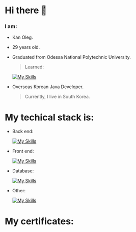 # Hi there 👋
### I am:
- Kan Oleg.
- 29 years old.
- Graduated from Odessa National Polytechnic University.
    > Learned:
    
    [![My Skills](https://skillicons.dev/icons?i=matlab,cpp&theme=light)](https://skillicons.dev)
    
- Overseas Korean Java Developer.
    > Currently, I live in South Korea.
# My techical stack is:
- Back end:
  
  [![My Skills](https://skillicons.dev/icons?i=java,spring,hibernate&theme=light)](https://skillicons.dev)
- Front end:
  
  [![My Skills](https://skillicons.dev/icons?i=js,jquery,bootstrap,css,html)](https://skillicons.dev)
- Database:
  
  [![My Skills](https://skillicons.dev/icons?i=mysql,mongodb,postgres&theme=light)](https://skillicons.dev)
- Other:
  
  [![My Skills](https://skillicons.dev/icons?i=git,github,gitlab,docker,prometheus,grafana,graphql,idea,maven,postman&theme=light)](https://skillicons.dev)

# My certificates:

<!--
**OlegKahn/OlegKahn** is a ✨ _special_ ✨ repository because its `README.md` (this file) appears on your GitHub profile.

Here are some ideas to get you started:

- 🔭 I’m currently working on ...
- 🌱 I’m currently learning ...
- 👯 I’m looking to collaborate on ...
- 🤔 I’m looking for help with ...
- 💬 Ask me about ...
- 📫 How to reach me: ...
- 😄 Pronouns: ...
- ⚡ Fun fact: ...
-->
